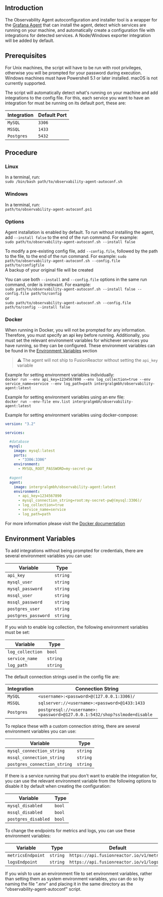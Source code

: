 ## Introduction
The Observability Agent autoconfiguration and installer tool is a wrapper for the [Grafana Agent](https://github.com/grafana/agent) that can install the agent,
detect which services are running on your machine, and automatically create a configuration file with integrations for
detected services. A Node/Windows exporter integration will be added by default.

## Prerequisites
For Unix machines, the script will have to be run with root privileges, otherwise you will be prompted for your password during execution.
Windows machines must have Powershell 5.1 or later installed. macOS is not currently supported.

The script will automatically detect what's running on your machine and add integrations to the config file. For this, each service you want to have an integration
for must be running on its default port, these are:

| Integration  | Default Port |
|--------------|--------------|
| `MySQL`      | `3306`       |
| `MSSQL`      | `1433`       |
| `Postgres`   | `5432`       |

## Procedure
### Linux
In a terminal, run: </br>
`sudo /bin/bash path/to/observability-agent-autoconf.sh`

### Windows
In a terminal, run: </br>
`path/to/observability-agent-autoconf.ps1`

### Options

Agent installation is enabled by default. To run without installing the agent, add `--install false` to the end of the run command. For example: </br>
`sudo path/to/observability-agent-autoconf.sh --install false`

To modify a pre-existing config file, add `--config.file`, followed by the path to the file, to the end of the run command. For example: 
`sudo path/to/observability-agent-autoconf.sh --config.file path/to/configfile`  
A backup of your original file will be created

You can use both `--install` and `--config.file` options in the same run command, order is irrelevant. For example: </br>
`sudo path/to/observability-agent-autoconf.sh --install false --config.file path/to/config`</br>
or </br>
`sudo path/to/observability-agent-autoconf.sh --config.file path/to/config --install false`

### Docker
When running in Docker, you will not be prompted for any information. Therefore, you must specify an api key before running. Additionally, you must set the relevant
environment variables for whichever services you have running, so they can be configured. These environment variables can be found in the [Environment Variables](#environment-variables) section

> ⚠️ The agent will not ship to FusionReactor without setting the `api_key` variable

Example for setting environment variables individually: </br>
`docker run --env api_key=1234567890 --env log_collection=true --env service_name=service --env log_path=path intergralgmbh/observability-agent:latest`

Example for setting environment variables using an env file: </br>
`docker run --env-file env.list intergralgmbh/observability-agent:latest`

Example for setting environment variables using docker-compose:
```yaml
version: "3.2"

services:

  #database
  mysql:
    image: mysql:latest
    ports:
      - "3306:3306"
    environment:
      - MYSQL_ROOT_PASSWORD=my-secret-pw
  
  #agent
  agent:
    image: intergralgmbh/observability-agent:latest
    environment:
      - api_key=1234567890
      - mysql_connection_string=root:my-secret-pw@(mysql:3306)/
      - log_collection=true
      - service_name=service
      - log_path=path
```

For more information please visit the [Docker documentation](https://docs.docker.com/engine/reference/commandline/run/#env)

## Environment Variables
To add integrations without being prompted for credentials, there are several environment variables you can use:

| Variable              | Type     |
|-----------------------|----------|
| `api_key`             | `string` |
| `mysql_user`          | `string` |
| `mysql_password`      | `string` |
| `mssql_user`          | `string` |
| `mssql_password`      | `string` |
| `postgres_user`       | `string` |
| `postgres_password`   | `string` |

If you wish to enable log collection, the following environment variables must be set:

| Variable           | Type     |
|--------------------|----------|
| `log_collection`   | `bool`   |
| `service_name`     | `string` |
| `log_path`         | `string` |

The default connection strings used in the config file are:

| Integration | Connection String                                                        |
|-------------|--------------------------------------------------------------------------|
| `MySQL`     | `<username>:<password>@(127.0.0.1:3306)/`                                |
| `MSSQL`     | `sqlserver://<username>:<password>@1433:1433`                            |
| `Postgres`  | `postgresql://<username>:<password>@127.0.0.1:5432/shop?sslmode=disable` |

To replace these with a custom connection string, there are several environment variables you can use:

| Variable                       | Type     |
|--------------------------------|----------|
| `mysql_connection_string`      | `string` |
| `mssql_connection_string`      | `string` |
| `postgres_connection_string`   | `string` |

If there is a service running that you don't want to enable the integration for, you can use the relevant environment variable from the following options
to disable it by default when creating the configuration:

| Variable              | Type   |
|-----------------------|--------|
| `mysql_disabled`      | `bool` |
| `mssql_disabled`      | `bool` |
| `postgres_disabled`   | `bool` |


To change the endpoints for metrics and logs, you can use these environment variables:

| Variable          | Type     | Default                                   |
|-------------------|----------|-------------------------------------------|
| `metricsEndpoint` | `string` | `https://api.fusionreactor.io/v1/metrics` |
| `logsEndpoint`    | `string` | `https://api.fusionreactor.io/v1/logs`    |


If you wish to use an environment file to set environment variables, rather than setting them as system environment variables,
you can do so by naming the file ".env" and placing it in the same directory as the "observability-agent-autoconf" script.